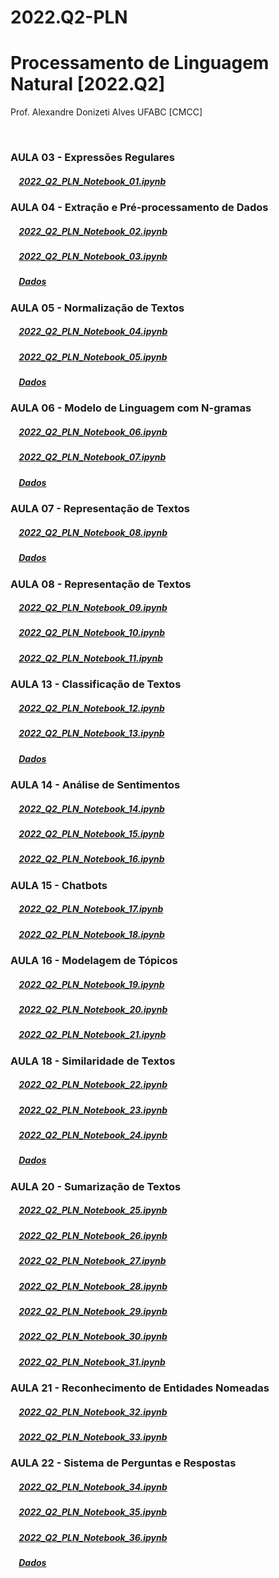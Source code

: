 # 2022.Q2-PLN
# Processamento de Linguagem Natural [2022.Q2]

Prof. Alexandre Donizeti Alves
UFABC [CMCC]

<br>

### **AULA 03 - Expressões Regulares**

##### &nbsp;&nbsp;&nbsp; [2022_Q2_PLN_Notebook_01.ipynb](https://github.com/adalves-ufabc/2022.Q2-PLN/blob/main/Aula%2003/2022-Q2%20PLN%20Notebook%2001.ipynb)

### **AULA 04 - Extração e Pré-processamento de Dados**

##### &nbsp;&nbsp;&nbsp; [2022_Q2_PLN_Notebook_02.ipynb](https://github.com/adalves-ufabc/2022.Q2-PLN/blob/main/Aula%2004/2022_Q2_PLN_Notebook_02.ipynb)
  
##### &nbsp;&nbsp;&nbsp; [2022_Q2_PLN_Notebook_03.ipynb](https://github.com/adalves-ufabc/2022.Q2-PLN/blob/main/Aula%2004/2022_Q2_PLN_Notebook_03.ipynb)

##### &nbsp;&nbsp;&nbsp; [Dados](https://drive.google.com/drive/folders/19WMti6LyQTR4XLGiVEZ5Oumz9BLJRr2e?usp=sharing) 

### **AULA 05 - Normalização de Textos**

##### &nbsp;&nbsp;&nbsp; [2022_Q2_PLN_Notebook_04.ipynb](https://github.com/adalves-ufabc/2022.Q2-PLN/blob/main/Aula%2005/2022_Q2_PLN_Notebook_04.ipynb)
  
##### &nbsp;&nbsp;&nbsp; [2022_Q2_PLN_Notebook_05.ipynb](https://github.com/adalves-ufabc/2022.Q2-PLN/blob/main/Aula%2005/2022_Q2_PLN_Notebook_05.ipynb)
  
##### &nbsp;&nbsp;&nbsp; [Dados](https://github.com/adalves-ufabc/2022.Q2-PLN/tree/main/Aula%2005/dados) 

### **AULA 06 - Modelo de Linguagem com N-gramas**

##### &nbsp;&nbsp;&nbsp; [2022_Q2_PLN_Notebook_06.ipynb](https://github.com/adalves-ufabc/2022.Q2-PLN/blob/main/Aula%2006/2022_Q2_PLN_Notebook_06.ipynb)
  
##### &nbsp;&nbsp;&nbsp; [2022_Q2_PLN_Notebook_07.ipynb](https://github.com/adalves-ufabc/2022.Q2-PLN/blob/main/Aula%2006/2022_Q2_PLN_Notebook_07.ipynb)
  
##### &nbsp;&nbsp;&nbsp; [Dados](https://github.com/adalves-ufabc/2022.Q2-PLN/tree/main/Aula%2006/dados) 

### **AULA 07 - Representação de Textos**

##### &nbsp;&nbsp;&nbsp; [2022_Q2_PLN_Notebook_08.ipynb](https://github.com/adalves-ufabc/2022.Q2-PLN/blob/main/Aula%2007/2022_Q2_PLN_Notebook_08.ipynb)
  
##### &nbsp;&nbsp;&nbsp; [Dados](https://github.com/adalves-ufabc/2022.Q2-PLN/tree/main/Aula%2007/dados) 

### **AULA 08 - Representação de Textos**

##### &nbsp;&nbsp;&nbsp; [2022_Q2_PLN_Notebook_09.ipynb](https://github.com/adalves-ufabc/2022.Q2-PLN/blob/main/Aula%2008/2022_Q2_PLN_Notebook_09.ipynb)

##### &nbsp;&nbsp;&nbsp; [2022_Q2_PLN_Notebook_10.ipynb](https://github.com/adalves-ufabc/2022.Q2-PLN/blob/main/Aula%2008/2022_Q2_PLN_Notebook_10.ipynb)

##### &nbsp;&nbsp;&nbsp; [2022_Q2_PLN_Notebook_11.ipynb](https://github.com/adalves-ufabc/2022.Q2-PLN/blob/main/Aula%2008/2022_Q2_PLN_Notebook_11.ipynb)

### **AULA 13 - Classificação de Textos**

##### &nbsp;&nbsp;&nbsp; [2022_Q2_PLN_Notebook_12.ipynb](https://github.com/adalves-ufabc/2022.Q2-PLN/blob/main/Aula%2013/2022_Q2_PLN_Notebook_12.ipynb)

##### &nbsp;&nbsp;&nbsp; [2022_Q2_PLN_Notebook_13.ipynb](https://github.com/adalves-ufabc/2022.Q2-PLN/blob/main/Aula%2013/2022_Q2_PLN_Notebook_13.ipynb)

##### &nbsp;&nbsp;&nbsp; [Dados](https://github.com/adalves-ufabc/2022.Q2-PLN/tree/main/Aula%2013/dados) 

### **AULA 14 - Análise de Sentimentos**

##### &nbsp;&nbsp;&nbsp; [2022_Q2_PLN_Notebook_14.ipynb](https://github.com/adalves-ufabc/2022.Q2-PLN/blob/main/Aula%2014/2022_Q2_PLN_Notebook_14.ipynb)

##### &nbsp;&nbsp;&nbsp; [2022_Q2_PLN_Notebook_15.ipynb](https://github.com/adalves-ufabc/2022.Q2-PLN/blob/main/Aula%2014/2022_Q2_PLN_Notebook_15.ipynb)

##### &nbsp;&nbsp;&nbsp; [2022_Q2_PLN_Notebook_16.ipynb](https://github.com/adalves-ufabc/2022.Q2-PLN/blob/main/Aula%2014/2022_Q2_PLN_Notebook_16.ipynb)

### **AULA 15 - Chatbots**

##### &nbsp;&nbsp;&nbsp; [2022_Q2_PLN_Notebook_17.ipynb](https://github.com/adalves-ufabc/2022.Q2-PLN/blob/main/Aula%2015/2022_Q2_PLN_Notebook_17.ipynb)

##### &nbsp;&nbsp;&nbsp; [2022_Q2_PLN_Notebook_18.ipynb](https://github.com/adalves-ufabc/2022.Q2-PLN/blob/main/Aula%2015/2022_Q2_PLN_Notebook_18.ipynb)

### **AULA 16 - Modelagem de Tópicos**

##### &nbsp;&nbsp;&nbsp; [2022_Q2_PLN_Notebook_19.ipynb](https://github.com/adalves-ufabc/2022.Q2-PLN/blob/main/Aula%2016/2022_Q2_PLN_Notebook_19.ipynb)

##### &nbsp;&nbsp;&nbsp; [2022_Q2_PLN_Notebook_20.ipynb](https://github.com/adalves-ufabc/2022.Q2-PLN/blob/main/Aula%2016/2022_Q2_PLN_Notebook_20.ipynb)

##### &nbsp;&nbsp;&nbsp; [2022_Q2_PLN_Notebook_21.ipynb](https://github.com/adalves-ufabc/2022.Q2-PLN/blob/main/Aula%2016/2022_Q2_PLN_Notebook_21.ipynb)

### **AULA 18 - Similaridade de Textos**

##### &nbsp;&nbsp;&nbsp; [2022_Q2_PLN_Notebook_22.ipynb](https://github.com/adalves-ufabc/2022.Q2-PLN/blob/main/Aula%2018/2022_Q2_PLN_Notebook_22.ipynb)

##### &nbsp;&nbsp;&nbsp; [2022_Q2_PLN_Notebook_23.ipynb](https://github.com/adalves-ufabc/2022.Q2-PLN/blob/main/Aula%2018/2022_Q2_PLN_Notebook_23.ipynb)

##### &nbsp;&nbsp;&nbsp; [2022_Q2_PLN_Notebook_24.ipynb](https://github.com/adalves-ufabc/2022.Q2-PLN/blob/main/Aula%2018/2022_Q2_PLN_Notebook_24.ipynb)

##### &nbsp;&nbsp;&nbsp; [Dados](https://github.com/adalves-ufabc/2022.Q2-PLN/tree/main/Aula%2018/dados) 

### **AULA 20 - Sumarização de Textos**

##### &nbsp;&nbsp;&nbsp; [2022_Q2_PLN_Notebook_25.ipynb](https://github.com/adalves-ufabc/2022.Q2-PLN/blob/main/Aula%2020/2022_Q2_PLN_Notebook_25.ipynb)

##### &nbsp;&nbsp;&nbsp; [2022_Q2_PLN_Notebook_26.ipynb](https://github.com/adalves-ufabc/2022.Q2-PLN/blob/main/Aula%2020/2022_Q2_PLN_Notebook_26.ipynb)

##### &nbsp;&nbsp;&nbsp; [2022_Q2_PLN_Notebook_27.ipynb](https://github.com/adalves-ufabc/2022.Q2-PLN/blob/main/Aula%2020/2022_Q2_PLN_Notebook_27.ipynb)

##### &nbsp;&nbsp;&nbsp; [2022_Q2_PLN_Notebook_28.ipynb](https://github.com/adalves-ufabc/2022.Q2-PLN/blob/main/Aula%2020/2022_Q2_PLN_Notebook_28.ipynb)

##### &nbsp;&nbsp;&nbsp; [2022_Q2_PLN_Notebook_29.ipynb](https://github.com/adalves-ufabc/2022.Q2-PLN/blob/main/Aula%2020/2022_Q2_PLN_Notebook_29.ipynb)

##### &nbsp;&nbsp;&nbsp; [2022_Q2_PLN_Notebook_30.ipynb](https://github.com/adalves-ufabc/2022.Q2-PLN/blob/main/Aula%2020/2022_Q2_PLN_Notebook_30.ipynb)

##### &nbsp;&nbsp;&nbsp; [2022_Q2_PLN_Notebook_31.ipynb](https://github.com/adalves-ufabc/2022.Q2-PLN/blob/main/Aula%2020/2022_Q2_PLN_Notebook_31.ipynb)

### **AULA 21 - Reconhecimento de Entidades Nomeadas**

##### &nbsp;&nbsp;&nbsp; [2022_Q2_PLN_Notebook_32.ipynb](https://github.com/adalves-ufabc/2022.Q2-PLN/blob/main/Aula%2021/2022_Q2_PLN_Notebook_32.ipynb)

##### &nbsp;&nbsp;&nbsp; [2022_Q2_PLN_Notebook_33.ipynb](https://github.com/adalves-ufabc/2022.Q2-PLN/blob/main/Aula%2021/2022_Q2_PLN_Notebook_33.ipynb)

### **AULA 22 - Sistema de Perguntas e Respostas**

##### &nbsp;&nbsp;&nbsp; [2022_Q2_PLN_Notebook_34.ipynb](https://github.com/adalves-ufabc/2022.Q2-PLN/blob/main/Aula%2022/2022_Q2_PLN_Notebook_34.ipynb)

##### &nbsp;&nbsp;&nbsp; [2022_Q2_PLN_Notebook_35.ipynb](https://github.com/adalves-ufabc/2022.Q2-PLN/blob/main/Aula%2022/2022_Q2_PLN_Notebook_35.ipynb)

##### &nbsp;&nbsp;&nbsp; [2022_Q2_PLN_Notebook_36.ipynb](https://github.com/adalves-ufabc/2022.Q2-PLN/blob/main/Aula%2022/2022_Q2_PLN_Notebook_36.ipynb)

##### &nbsp;&nbsp;&nbsp; [Dados](https://github.com/adalves-ufabc/2022.Q2-PLN/tree/main/Aula%2022/dados) 




